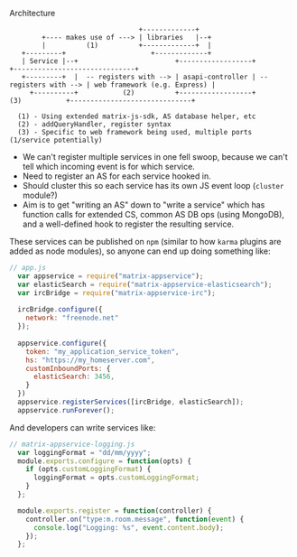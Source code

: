 Architecture

```
                                +-------------+
        +---- makes use of ---> | libraries   |--+
        |          (1)          +-------------+  |
   +---------+                     +-------------+
   | Service |--+                        +------------------+                       +------------------------------+
   +---------+  |  -- registers with --> | asapi-controller | -- registers with --> | web framework (e.g. Express) |
     +----------+           (2)          +------------------+         (3)           +------------------------------+
                           
  (1) - Using extended matrix-js-sdk, AS database helper, etc
  (2) - addQueryHandler, register syntax
  (3) - Specific to web framework being used, multiple ports (1/service potentially)  
```

- We can't register multiple services in one fell swoop, because we can't tell which incoming event is for which service.
- Need to register an AS for each service hooked in.
- Should cluster this so each service has its own JS event loop (``cluster`` module?)
- Aim is to get "writing an AS" down to "write a service" which has function calls for extended CS, common AS DB ops (using
  MongoDB), and a well-defined hook to register the resulting service. 
  
These services can be published on ``npm`` (similar to how ``karma`` plugins are added as node modules), so anyone can end
up doing something like:

``` javascript
// app.js
  var appservice = require("matrix-appservice");
  var elasticSearch = require("matrix-appservice-elasticsearch");
  var ircBridge = require("matrix-appservice-irc");
  
  ircBridge.configure({
    network: "freenode.net"
  });
  
  appservice.configure({
    token: "my_application_service_token",
    hs: "https://my_homeserver.com",
    customInboundPorts: {
      elasticSearch: 3456,
    }
  })
  appservice.registerServices([ircBridge, elasticSearch]);
  appservice.runForever();
```

And developers can write services like:

``` javascript
// matrix-appservice-logging.js
  var loggingFormat = "dd/mm/yyyy";
  module.exports.configure = function(opts) {
    if (opts.customLoggingFormat) {
      loggingFormat = opts.customLoggingFormat;
    }
  };

  module.exports.register = function(controller) {
    controller.on("type:m.room.message", function(event) {
      console.log("Logging: %s", event.content.body);
    });
  };
```
